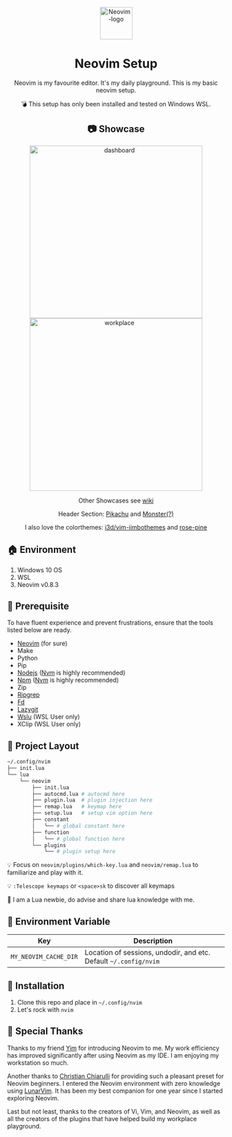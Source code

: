 <div align="center">

<img src="https://upload.wikimedia.org/wikipedia/commons/thumb/3/3a/Neovim-mark.svg/492px-Neovim-mark.svg.png" alt="Neovim-logo" width="75"/>

# Neovim Setup

Neovim is my favourite editor. It's my daily playground. This is my basic neovim setup.

:bomb: This setup has only been installed and tested
on Windows WSL.

## :camera: Showcase

<img src="https://raw.githubusercontent.com/wiki/soon1995/neovim/images/pikachu-dashboard.png" alt="dashboard" width="400"/>

<img src="https://raw.githubusercontent.com/wiki/soon1995/neovim/images/nvimtree-aerial-whichkey.png" alt="workplace" width="400"/>

Other Showcases see [wiki](https://github.com/soon1995/neovim/wiki/Showcase)

Header Section: [Pikachu](https://medium.com/@shaikzahid0713/alpha-start-up-screen-8e4a6e95804d) and [Monster(?)](https://github.com/goolord/alpha-nvim/discussions/16#discussioncomment-1526050)

I also love the colorthemes: [i3d/vim-jimbothemes](https://github.com/i3d/vim-jimbothemes) and [rose-pine](https://github.com/rose-pine/neovim)

</div>

## :house: Environment

1. Windows 10 OS
2. WSL
3. Neovim v0.8.3

## :bell: Prerequisite

To have fluent experience and prevent frustrations, ensure that the tools listed below are ready.

- [Neovim](https://neovim.io) (for sure)
- Make
- Python
- Pip
- [Nodejs](https://nodejs.org/en) ([Nvm](https://github.com/nvm-sh/nvm) is highly recommended)
- [Npm](https://www.npmjs.com) ([Nvm](https://github.com/nvm-sh/nvm) is highly recommended)
- Zip
- [Ripgrep](https://github.com/BurntSushi/ripgrep)
- [Fd](https://github.com/sharkdp/fd)
- [Lazygit](https://github.com/jesseduffield/lazygit)
- [Wslu](https://github.com/wslutilities/wslu) (WSL User only)
- XClip (WSL User only)

## :evergreen_tree: Project Layout

```bash
~/.config/nvim
├── init.lua
└── lua
    └── neovim
        ├── init.lua
        ├── autocmd.lua # autocmd here
        ├── plugin.lua  # plugin injection here
        ├── remap.lua   # keymap here
        ├── setup.lua   # setup vim option here
        ├── constant
        │   └── # global constant here
        ├── function
        │   └── # global function here
        └── plugins
            └── # plugin setup here
```

:bulb: Focus on `neovim/plugins/which-key.lua` and `neovim/remap.lua`
to familiarize and play with it.

:bulb: `:Telescope keymaps` or `<space>sk` to discover all keymaps

:memo: I am a Lua newbie, do advise and share lua knowledge with me.

## :pill: Environment Variable

| Key                   | Description                                                      |
| --------------------- | ---------------------------------------------------------------- |
| `MY_NEOVIM_CACHE_DIR` | Location of sessions, undodir, and etc. Default `~/.config/nvim` |

## :hammer: Installation

1. Clone this repo and place in `~/.config/nvim`
2. Let's rock with `nvim`

## :speech_balloon: Special Thanks

Thanks to my friend [Yim](https://github.com/yimjiajun) for introducing
Neovim to me. My work efficiency has improved significantly after using Neovim as my IDE.
I am enjoying my workstation so much.

Another thanks to [Christian Chiarulli](https://github.com/ChristianChiarulli) for providing such a pleasant
preset for Neovim beginners. I entered the Neovim environment with zero
knowledge using [LunarVim](https://github.com/LunarVim/LunarVim).
It has been my best companion for one year since
I started exploring Neovim.

Last but not least, thanks to the creators of Vi, Vim, and Neovim, as well as all the creators of the plugins
that have helped build my workplace playground.
